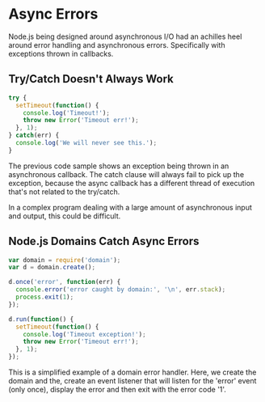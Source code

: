 # Async Errors

Node.js being designed around asynchronous I/O had an achilles heel around error
handling and asynchronous errors. Specifically with exceptions thrown in
callbacks.


## Try/Catch Doesn't Always Work

```javascript
try {
  setTimeout(function() {
    console.log('Timeout!');
    throw new Error('Timeout err!');
  }, 1);
} catch(err) {
  console.log('We will never see this.');
}
```

The previous code sample shows an exception being thrown in an asynchronous
callback. The catch clause will always fail to pick up the exception, because
the async callback has a different thread of execution that's not related to the
try/catch.

In a complex program dealing with a large amount of asynchronous input and
output, this could be difficult.


## Node.js Domains Catch Async Errors

```javascript
var domain = require('domain');
var d = domain.create();

d.once('error', function(err) {
  console.error('error caught by domain:', '\n', err.stack);
  process.exit(1);
});

d.run(function() {
  setTimeout(function() {
    console.log('Timeout exception!');
    throw new Error('Timeout err!');
  }, 1);
});
```

This is a simplified example of a domain error handler. Here, we create the
domain and the, create an event listener that will listen for the 'error' event
(only once), display the error and then exit with the error code '1'.
